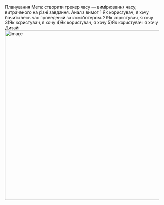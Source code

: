 Планування
Мета: створити трекер часу — вимірювання часу, витраченого на різні завдання.
Аналіз вимог
1)Як користувач, я хочу бачити весь час проведений за комп'ютером.
2)Як користувач, я хочу
3)Як користувач, я хочу
4)Як користувач, я хочу
5)Як користувач, я хочу
Дизайн
<img width="845" height="557" alt="image" src="https://github.com/user-attachments/assets/f085fb59-277e-4f71-b747-52b972e807a3" />
